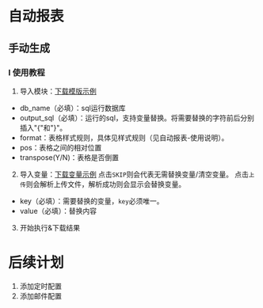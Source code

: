 # 自动报表
## 手动生成
### I 使用教程
1. 导入模块：[下载模版示例](https://gitee.com/jhzkkk/downloads/raw/master/neo/%E6%A8%A1%E7%89%88%E7%A4%BA%E4%BE%8B.xlsx) 
- db_name（必填）：sql运行数据库
- output_sql（必填）：运行的sql，支持变量替换。将需要替换的字符前后分别插入"{"和"}"。
- format：表格样式规则，具体见样式规则（见自动报表-使用说明）。
- pos：表格之间的相对位置
- transpose(Y/N)：表格是否倒置
2. 导入变量：[下载变量示例](https://gitee.com/jhzkkk/downloads/raw/master/neo/%E5%8F%98%E9%87%8F%E7%A4%BA%E4%BE%8B.xlsx)
点击`SKIP`则会代表无需替换变量/清空变量。
点击`上传`则会解析上传文件，解析成功则会显示会替换变量。
- key（必填）：需要替换的变量，`key`必须唯一。
- value（必填）：替换内容
3. 开始执行&下载结果
# 后续计划
1. 添加定时配置
2. 添加邮件配置
